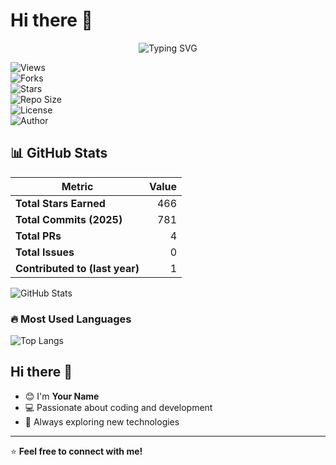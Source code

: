 # Hi there 👋  

<p align="center">
  <img src="https://readme-typing-svg.herokuapp.com?font=Fira+Code&weight=600&size=22&pause=1000&color=F75C7E&width=450&lines=Hey+I'm+Your+Name" alt="Typing SVG">
</p>

![Views](https://komarev.com/ghpvc/?username=YourUsername&style=flat-square)  
![Forks](https://img.shields.io/github/forks/YourUsername/YourRepo?style=social)  
![Stars](https://img.shields.io/github/stars/YourUsername/YourRepo?style=social)  
![Repo Size](https://img.shields.io/github/repo-size/YourUsername/YourRepo)  
![License](https://img.shields.io/badge/license-GPL--3.0-purple)  
![Author](https://img.shields.io/badge/Author-YourName-purple)  

## 📊 GitHub Stats  

| Metric             | Value |
|--------------------|------:|
| **Total Stars Earned** | 466  |
| **Total Commits (2025)** | 781  |
| **Total PRs** | 4  |
| **Total Issues** | 0  |
| **Contributed to (last year)** | 1  |

![GitHub Stats](https://github-readme-stats.vercel.app/api?username=YourUsername&show_icons=true&theme=dark)  

### 🔥 Most Used Languages  

![Top Langs](https://github-readme-stats.vercel.app/api/top-langs/?username=YourUsername&layout=compact&theme=dark)  

## Hi there 👋  

- 😊 I'm **Your Name**  
- 💻 Passionate about coding and development  
- 🚀 Always exploring new technologies  

---
⭐️ **Feel free to connect with me!**  
